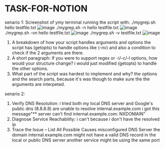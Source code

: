 # TASK-FOR-NOTION
senario 1:
Screenshot of ymy terminal running the script with: 
./mygrep.sh hello testfile.txt
![image](https://github.com/user-attachments/assets/6417c995-8ecb-47c1-a3e7-90f764cbe6ca)
./mygrep.sh -n hello testfile.txt
![image](https://github.com/user-attachments/assets/b904e3af-7315-42c3-9b84-cd4c3d27303d)
 ./mygrep.sh -vn hello testfile.txt
 ![image](https://github.com/user-attachments/assets/7653cdbe-1d8b-4aac-a1ec-dc02e9a81769)
./mygrep.sh -v testfile.txt
![image](https://github.com/user-attachments/assets/a9bae403-37da-4f67-b228-5ab45809e9ad)


1.  A breakdown of how your script handles arguments and options
the script has (getopts) to handle options like (-nv) and also a condition to check if the 2 arguments are there.
2.  A short paragraph: If you were to support regex or -i/-c/-l options, how would your structure change?
i would just modified (getopts) to handle the other options.
3. What part of the script was hardest to implement and why?
the options and the search parts, because it's was though to make sure the the arguments are interpeted.




senario 2:
1.  Verify DNS Resolution:
i tried both my local DNS server and Google's public dns (8.8.8.8) are unable to resolve internal.example.com
i got this message"** server can't find internal.example.com: NXDOMAIN"
2.  Diagnose Service Reachability:
i can't because i don't have the resolved ip
3.  Trace the Issue – List All Possible Causes
misconfigured DNS Server
the domain internal.example.com might not have a valid DNS record in the local or public DNS server
another service might be using the same port 
